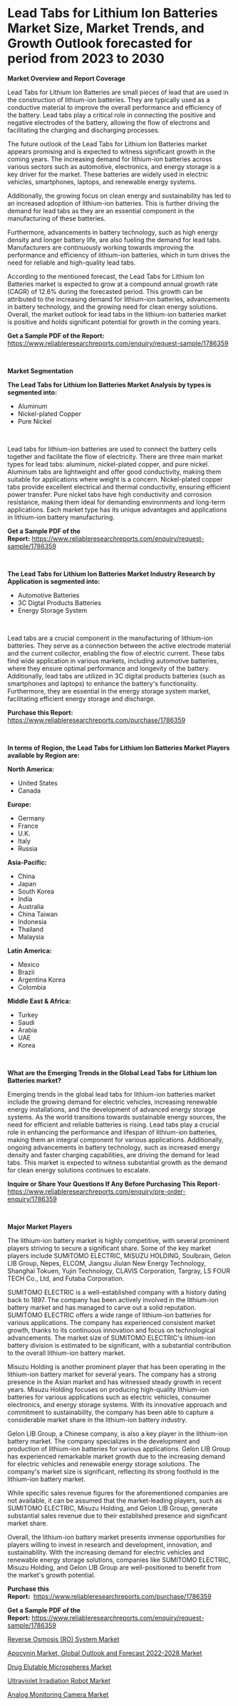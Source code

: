 <p><h1>Lead Tabs for Lithium Ion Batteries Market Size, Market Trends, and Growth Outlook forecasted for period from 2023 to 2030</h1></p><p><strong>Market Overview and Report Coverage</strong></p>
<p><p>Lead Tabs for Lithium Ion Batteries are small pieces of lead that are used in the construction of lithium-ion batteries. They are typically used as a conductive material to improve the overall performance and efficiency of the battery. Lead tabs play a critical role in connecting the positive and negative electrodes of the battery, allowing the flow of electrons and facilitating the charging and discharging processes.</p><p>The future outlook of the Lead Tabs for Lithium Ion Batteries market appears promising and is expected to witness significant growth in the coming years. The increasing demand for lithium-ion batteries across various sectors such as automotive, electronics, and energy storage is a key driver for the market. These batteries are widely used in electric vehicles, smartphones, laptops, and renewable energy systems.</p><p>Additionally, the growing focus on clean energy and sustainability has led to an increased adoption of lithium-ion batteries. This is further driving the demand for lead tabs as they are an essential component in the manufacturing of these batteries.</p><p>Furthermore, advancements in battery technology, such as high energy density and longer battery life, are also fueling the demand for lead tabs. Manufacturers are continuously working towards improving the performance and efficiency of lithium-ion batteries, which in turn drives the need for reliable and high-quality lead tabs.</p><p>According to the mentioned forecast, the Lead Tabs for Lithium Ion Batteries market is expected to grow at a compound annual growth rate (CAGR) of 12.6% during the forecasted period. This growth can be attributed to the increasing demand for lithium-ion batteries, advancements in battery technology, and the growing need for clean energy solutions. Overall, the market outlook for lead tabs in the lithium-ion batteries market is positive and holds significant potential for growth in the coming years.</p></p>
<p><strong>Get a Sample PDF of the Report:</strong> <a href="https://www.reliableresearchreports.com/enquiry/request-sample/1786359">https://www.reliableresearchreports.com/enquiry/request-sample/1786359</a></p>
<p>&nbsp;</p>
<p><strong>Market Segmentation</strong></p>
<p><strong>The Lead Tabs for Lithium Ion Batteries Market Analysis by types is segmented into:</strong></p>
<p><ul><li>Aluminum</li><li>Nickel-plated Copper</li><li>Pure Nickel</li></ul></p>
<p>&nbsp;</p>
<p><p>Lead tabs for lithium-ion batteries are used to connect the battery cells together and facilitate the flow of electricity. There are three main market types for lead tabs: aluminum, nickel-plated copper, and pure nickel. Aluminum tabs are lightweight and offer good conductivity, making them suitable for applications where weight is a concern. Nickel-plated copper tabs provide excellent electrical and thermal conductivity, ensuring efficient power transfer. Pure nickel tabs have high conductivity and corrosion resistance, making them ideal for demanding environments and long-term applications. Each market type has its unique advantages and applications in lithium-ion battery manufacturing.</p></p>
<p><strong>Get a Sample PDF of the Report:</strong>&nbsp;<a href="https://www.reliableresearchreports.com/enquiry/request-sample/1786359">https://www.reliableresearchreports.com/enquiry/request-sample/1786359</a></p>
<p>&nbsp;</p>
<p><strong>The Lead Tabs for Lithium Ion Batteries Market Industry Research by Application is segmented into:</strong></p>
<p><ul><li>Automotive Batteries</li><li>3C Digtal Products Batteries</li><li>Energy Storage System</li></ul></p>
<p>&nbsp;</p>
<p><p>Lead tabs are a crucial component in the manufacturing of lithium-ion batteries. They serve as a connection between the active electrode material and the current collector, enabling the flow of electric current. These tabs find wide application in various markets, including automotive batteries, where they ensure optimal performance and longevity of the battery. Additionally, lead tabs are utilized in 3C digital products batteries (such as smartphones and laptops) to enhance the battery's functionality. Furthermore, they are essential in the energy storage system market, facilitating efficient energy storage and discharge.</p></p>
<p><strong>Purchase this Report:</strong>&nbsp; <a href="https://www.reliableresearchreports.com/purchase/1786359">https://www.reliableresearchreports.com/purchase/1786359</a></p>
<p>&nbsp;</p>
<p><strong>In terms of Region, the Lead Tabs for Lithium Ion Batteries Market Players available by Region are:</strong></p>
<p>
    <p> <strong> North America: </strong>
        <ul>
            <li>United States</li>
            <li>Canada</li>
        </ul>
        </p> 
    <p> <strong> Europe: </strong>
        <ul>
            <li>Germany</li>
            <li>France</li>
            <li>U.K.</li>
            <li>Italy</li>
            <li>Russia</li>
        </ul>
        </p> 
    <p> <strong> Asia-Pacific: </strong>
        <ul>
            <li>China</li>
            <li>Japan</li>
            <li>South Korea</li>
            <li>India</li>
            <li>Australia</li>
            <li>China Taiwan</li>
            <li>Indonesia</li>
            <li>Thailand</li>
            <li>Malaysia</li>
        </ul>
        </p> 
    <p> <strong> Latin America: </strong>
        <ul>
            <li>Mexico</li>
            <li>Brazil</li>
            <li>Argentina Korea</li>
            <li>Colombia</li>
        </ul>
        </p> 
    <p> <strong> Middle East & Africa: </strong>
        <ul>
            <li>Turkey</li>
            <li>Saudi</li>
            <li>Arabia</li>
            <li>UAE</li>
            <li>Korea</li>
        </ul>
    </p>
    </p>
<p>&nbsp;</p>
<p><strong>What are the Emerging Trends in the Global Lead Tabs for Lithium Ion Batteries market?</strong></p>
<p><p>Emerging trends in the global lead tabs for lithium-ion batteries market include the growing demand for electric vehicles, increasing renewable energy installations, and the development of advanced energy storage systems. As the world transitions towards sustainable energy sources, the need for efficient and reliable batteries is rising. Lead tabs play a crucial role in enhancing the performance and lifespan of lithium-ion batteries, making them an integral component for various applications. Additionally, ongoing advancements in battery technology, such as increased energy density and faster charging capabilities, are driving the demand for lead tabs. This market is expected to witness substantial growth as the demand for clean energy solutions continues to escalate.</p></p>
<p><strong>Inquire or Share Your Questions If Any Before Purchasing This Report</strong>- <a href="https://www.reliableresearchreports.com/enquiry/pre-order-enquiry/1786359">https://www.reliableresearchreports.com/enquiry/pre-order-enquiry/1786359</a></p>
<p>&nbsp;</p>
<p><strong>Major Market Players</strong></p>
<p><p>The lithium-ion battery market is highly competitive, with several prominent players striving to secure a significant share. Some of the key market players include SUMITOMO ELECTRIC, MISUZU HOLDING, Soulbrain, Gelon LIB Group, Nepes, ELCOM, Jiangsu Jiulan New Energy Technology, Shanghai Tokuen, Yujin Technology, CLAVIS Corporation, Targray, LS FOUR TECH Co., Ltd, and Futaba Corporation.</p><p>SUMITOMO ELECTRIC is a well-established company with a history dating back to 1897. The company has been actively involved in the lithium-ion battery market and has managed to carve out a solid reputation. SUMITOMO ELECTRIC offers a wide range of lithium-ion batteries for various applications. The company has experienced consistent market growth, thanks to its continuous innovation and focus on technological advancements. The market size of SUMITOMO ELECTRIC's lithium-ion battery division is estimated to be significant, with a substantial contribution to the overall lithium-ion battery market.</p><p>Misuzu Holding is another prominent player that has been operating in the lithium-ion battery market for several years. The company has a strong presence in the Asian market and has witnessed steady growth in recent years. Misuzu Holding focuses on producing high-quality lithium-ion batteries for various applications such as electric vehicles, consumer electronics, and energy storage systems. With its innovative approach and commitment to sustainability, the company has been able to capture a considerable market share in the lithium-ion battery industry.</p><p>Gelon LIB Group, a Chinese company, is also a key player in the lithium-ion battery market. The company specializes in the development and production of lithium-ion batteries for various applications. Gelon LIB Group has experienced remarkable market growth due to the increasing demand for electric vehicles and renewable energy storage solutions. The company's market size is significant, reflecting its strong foothold in the lithium-ion battery market.</p><p>While specific sales revenue figures for the aforementioned companies are not available, it can be assumed that the market-leading players, such as SUMITOMO ELECTRIC, Misuzu Holding, and Gelon LIB Group, generate substantial sales revenue due to their established presence and significant market share.</p><p>Overall, the lithium-ion battery market presents immense opportunities for players willing to invest in research and development, innovation, and sustainability. With the increasing demand for electric vehicles and renewable energy storage solutions, companies like SUMITOMO ELECTRIC, Misuzu Holding, and Gelon LIB Group are well-positioned to benefit from the market's growth potential.</p></p>
<p><strong>Purchase this Report:</strong>&nbsp;&nbsp;<a href="https://www.reliableresearchreports.com/purchase/1786359">https://www.reliableresearchreports.com/purchase/1786359</a></p>
<p></p>
<p><strong>Get a Sample PDF of the Report:</strong>&nbsp;<a href="https://www.reliableresearchreports.com/enquiry/request-sample/1786359">https://www.reliableresearchreports.com/enquiry/request-sample/1786359</a></p>
<p><p><a href="https://www.linkedin.com/pulse/reverse-osmosis-ro-system-market-research-report-unlocks-analysis/">Reverse Osmosis (RO) System Market</a></p><p><a href="https://medium.com/@royallittel2023/apocynin-market-global-outlook-and-forecast-2022-2028-market-size-market-outlook-and-market-07323d112934">Apocynin Market, Global Outlook and Forecast 2022-2028 Market</a></p><p><a href="https://github.com/ChiragRP21/Market-Research-Report-List-1/blob/main/drug-elutable-microspheres-market.md">Drug Elutable Microspheres Market</a></p><p><a href="https://github.com/Chiragrp22/Market-Research-Report-List-1/blob/main/ultraviolet-irradiation-robot-market.md">Ultraviolet Irradiation Robot Market</a></p><p><a href="https://www.linkedin.com/pulse/analog-monitoring-camera-market-size-growth-forecast-from-2023/">Analog Monitoring Camera Market</a></p></p>